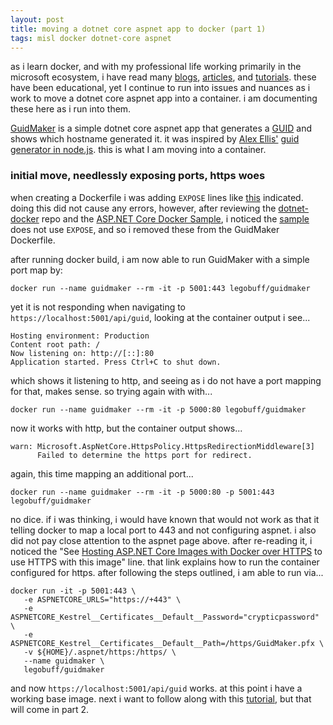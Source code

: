 ```yaml
---
layout: post
title: moving a dotnet core aspnet app to docker (part 1)
tags: misl docker dotnet-core aspnet
---
```

as i learn docker, and with my professional life working primarily in the microsoft ecosystem, i have read many [blogs](https://blog.alexellis.io), [articles](https://www.hanselman.com/blog/GettingStartedWithNETCoreAndDockerAndTheMicrosoftContainerRegistry.aspx), and [tutorials](https://docs.docker.com/docker-for-mac/). these have been educational, yet I continue to run into issues and nuances as i work to move a dotnet core aspnet app into a container. i am documenting these here as i run into them.

[GuidMaker](https://github.com/legobuff/docker-tests) is a simple dotnet core aspnet app that generates a [GUID](https://en.wikipedia.org/wiki/Universally_unique_identifier) and shows which hostname generated it. it was inspired by [Alex Ellis'](https://www.alexellis.io) [guid generator in node.js](https://blog.alexellis.io/microservice-swarm-mode/). this is what I am moving into a container.

### initial move, needlessly exposing ports, https woes

when creating a Dockerfile i was adding `EXPOSE` lines like [this](https://thomasbandt.com/running-aspnetcore-with-https-in-a-docker-container) indicated. doing this did not cause any errors, however, after reviewing the [dotnet-docker](https://github.com/dotnet/dotnet-docker) repo and the [ASP.NET Core Docker Sample](https://github.com/dotnet/dotnet-docker/tree/master/samples/aspnetapp), i noticed the [sample](https://github.com/dotnet/dotnet-docker/blob/master/samples/aspnetapp/Dockerfile) does not use `EXPOSE`, and so i removed these from the GuidMaker Dockerfile.

after running docker build, i am now able to run GuidMaker with a simple port map by:

```
docker run --name guidmaker --rm -it -p 5001:443 legobuff/guidmaker
```

yet it is not responding when navigating to `https://localhost:5001/api/guid`, looking at the container output i see...

```
Hosting environment: Production
Content root path: /
Now listening on: http://[::]:80
Application started. Press Ctrl+C to shut down.
```

which shows it listening to http, and seeing as i do not have a port mapping for that, makes sense. so trying again with with...

```
docker run --name guidmaker --rm -it -p 5000:80 legobuff/guidmaker
```

now it works with http, but the container output shows...

```
warn: Microsoft.AspNetCore.HttpsPolicy.HttpsRedirectionMiddleware[3]
      Failed to determine the https port for redirect.
```

again, this time mapping an additional port...

```
docker run --name guidmaker --rm -it -p 5000:80 -p 5001:443 legobuff/guidmaker
```

no dice. if i was thinking, i would have known that would not work as that it telling docker to map a local port to 443 and not configuring aspnet. i also did not pay close attention to the aspnet page above. after re-reading it, i noticed the "See [Hosting ASP.NET Core Images with Docker over HTTPS](https://github.com/dotnet/dotnet-docker/blob/master/samples/aspnetapp/aspnetcore-docker-https.md) to use HTTPS with this image" line. that link explains how to run the container configured for https. after following the steps outlined, i am able to run via...

```
docker run -it -p 5001:443 \
   -e ASPNETCORE_URLS="https://+443" \
   -e ASPNETCORE_Kestrel__Certificates__Default__Password="crypticpassword" \
   -e ASPNETCORE_Kestrel__Certificates__Default__Path=/https/GuidMaker.pfx \
   -v ${HOME}/.aspnet/https:/https/ \
   --name guidmaker \
   legobuff/guidmaker
```

and now `https://localhost:5001/api/guid` works. at this point i have a working base image. next i want to follow along with this [tutorial](https://blog.alexellis.io/microservice-swarm-mode/), but that will come in part 2. 
